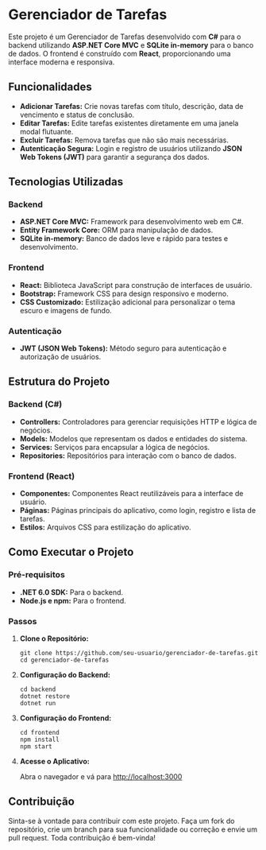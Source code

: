 <h1>Gerenciador de Tarefas</h1>
<p>Este projeto é um Gerenciador de Tarefas desenvolvido com <strong>C#</strong> para o backend utilizando <strong>ASP.NET Core MVC</strong> e <strong>SQLite in-memory</strong> para o banco de dados. O frontend é construído com <strong>React</strong>, proporcionando uma interface moderna e responsiva.</p>

<h2>Funcionalidades</h2>
<ul>
    <li><strong>Adicionar Tarefas:</strong> Crie novas tarefas com título, descrição, data de vencimento e status de conclusão.</li>
    <li><strong>Editar Tarefas:</strong> Edite tarefas existentes diretamente em uma janela modal flutuante.</li>
    <li><strong>Excluir Tarefas:</strong> Remova tarefas que não são mais necessárias.</li>
    <li><strong>Autenticação Segura:</strong> Login e registro de usuários utilizando <strong>JSON Web Tokens (JWT)</strong> para garantir a segurança dos dados.</li>
</ul>

<h2>Tecnologias Utilizadas</h2>
<h3>Backend</h3>
<ul>
    <li><strong>ASP.NET Core MVC:</strong> Framework para desenvolvimento web em C#.</li>
    <li><strong>Entity Framework Core:</strong> ORM para manipulação de dados.</li>
    <li><strong>SQLite in-memory:</strong> Banco de dados leve e rápido para testes e desenvolvimento.</li>
</ul>

<h3>Frontend</h3>
<ul>
    <li><strong>React:</strong> Biblioteca JavaScript para construção de interfaces de usuário.</li>
    <li><strong>Bootstrap:</strong> Framework CSS para design responsivo e moderno.</li>
    <li><strong>CSS Customizado:</strong> Estilização adicional para personalizar o tema escuro e imagens de fundo.</li>
</ul>

<h3>Autenticação</h3>
<ul>
    <li><strong>JWT (JSON Web Tokens):</strong> Método seguro para autenticação e autorização de usuários.</li>
</ul>

<h2>Estrutura do Projeto</h2>
<h3>Backend (C#)</h3>
<ul>
    <li><strong>Controllers:</strong> Controladores para gerenciar requisições HTTP e lógica de negócios.</li>
    <li><strong>Models:</strong> Modelos que representam os dados e entidades do sistema.</li>
    <li><strong>Services:</strong> Serviços para encapsular a lógica de negócios.</li>
    <li><strong>Repositories:</strong> Repositórios para interação com o banco de dados.</li>
</ul>

<h3>Frontend (React)</h3>
<ul>
    <li><strong>Componentes:</strong> Componentes React reutilizáveis para a interface de usuário.</li>
    <li><strong>Páginas:</strong> Páginas principais do aplicativo, como login, registro e lista de tarefas.</li>
    <li><strong>Estilos:</strong> Arquivos CSS para estilização do aplicativo.</li>
</ul>

<h2>Como Executar o Projeto</h2>
<h3>Pré-requisitos</h3>
<ul>
    <li><strong>.NET 6.0 SDK:</strong> Para o backend.</li>
    <li><strong>Node.js e npm:</strong> Para o frontend.</li>
</ul>

<h3>Passos</h3>
<ol>
    <li><strong>Clone o Repositório:</strong>
        <pre><code>git clone https://github.com/seu-usuario/gerenciador-de-tarefas.git
cd gerenciador-de-tarefas</code></pre>
    </li>
    <li><strong>Configuração do Backend:</strong>
        <pre><code>cd backend
dotnet restore
dotnet run</code></pre>
    </li>
    <li><strong>Configuração do Frontend:</strong>
        <pre><code>cd frontend
npm install
npm start</code></pre>
    </li>
    <li><strong>Acesse o Aplicativo:</strong>
        <p>Abra o navegador e vá para <a href="http://localhost:3000">http://localhost:3000</a></p>
    </li>
</ol>

<h2>Contribuição</h2>
<p>Sinta-se à vontade para contribuir com este projeto. Faça um fork do repositório, crie um branch para sua funcionalidade ou correção e envie um pull request. Toda contribuição é bem-vinda!</p>
